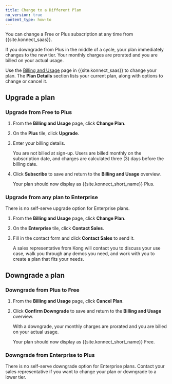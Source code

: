 ```yaml
---
title: Change to a Different Plan
no_version: true
content_type: how-to
---
```


You can change a Free or Plus subscription at any time from {{site.konnect_saas}}.

If you downgrade from Plus in the middle of a cycle, your plan immediately
changes to the new tier. Your monthly charges are prorated and you are billed
on your actual usage.

Use the [Billing and Usage](/konnect/account-management) page in {{site.konnect_saas}} to
change your plan. The **Plan Details** section lists your current plan, along
with options to change or cancel it.

## Upgrade a plan

### Upgrade from Free to Plus

1. From the **Billing and Usage** page, click **Change Plan**.
2. On the **Plus** tile, click **Upgrade**.
3. Enter your billing details.

    You are not billed at sign-up. Users are billed monthly on the
    subscription date, and charges are calculated three (3) days before the
    billing date.

4. Click **Subscribe** to save and return to the **Billing and Usage** overview.

    Your plan should now display as {{site.konnect_short_name}} Plus.

### Upgrade from any plan to Enterprise

There is no self-serve upgrade option for Enterprise plans.

1. From the **Billing and Usage** page, click **Change Plan**.

2. On the **Enterprise** tile, click **Contact Sales**.

3. Fill in the contact form and click **Contact Sales** to send it.

    A sales representative from Kong will contact you to discuss your use case,
    walk you through any demos you need, and work with you to create a plan that
    fits your needs.


## Downgrade a plan

### Downgrade from Plus to Free

1. From the **Billing and Usage** page, click **Cancel Plan**.
2. Click **Confirm Downgrade** to save and return to the **Billing and Usage**
overview.

    With a downgrade, your monthly charges are prorated and you are billed
    on your actual usage.

    Your plan should now display as {{site.konnect_short_name}} Free.

### Downgrade from Enterprise to Plus

There is no self-serve downgrade option for Enterprise plans. Contact your sales
representative if you want to change your plan or downgrade to a lower tier.
